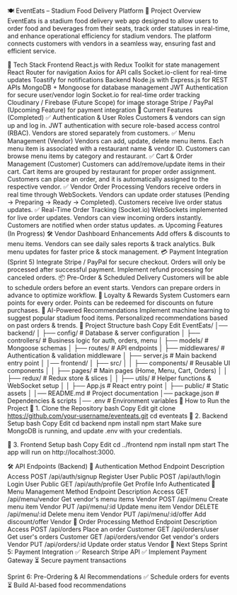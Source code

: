 🍽️ EventEats – Stadium Food Delivery Platform
📌 Project Overview
EventEats is a stadium food delivery web app designed to allow users to order food and beverages from their seats, track order statuses in real-time, and enhance operational efficiency for stadium vendors. The platform connects customers with vendors in a seamless way, ensuring fast and efficient service.

🚀 Tech Stack
Frontend
React.js with Redux Toolkit for state management
React Router for navigation
Axios for API calls
Socket.io-client for real-time updates
Toastify for notifications
Backend
Node.js with Express.js for REST APIs
MongoDB + Mongoose for database management
JWT Authentication for secure user/vendor login
Socket.io for real-time order tracking
Cloudinary / Firebase (Future Scope) for image storage
Stripe / PayPal (Upcoming Feature) for payment integration
🎯 Current Features (Completed)
✅ Authentication & User Roles
Customers & vendors can sign up and log in.
JWT authentication with secure role-based access control (RBAC).
Vendors are stored separately from customers.
✅ Menu Management (Vendor)
Vendors can add, update, delete menu items.
Each menu item is associated with a restaurant name & vendor ID.
Customers can browse menu items by category and restaurant.
✅ Cart & Order Management (Customer)
Customers can add/remove/update items in their cart.
Cart items are grouped by restaurant for proper order assignment.
Customers can place an order, and it is automatically assigned to the respective vendor.
✅ Vendor Order Processing
Vendors receive orders in real time through WebSockets.
Vendors can update order statuses (Pending → Preparing → Ready → Completed).
Customers receive live order status updates.
✅ Real-Time Order Tracking (Socket.io)
WebSockets implemented for live order updates.
Vendors can view incoming orders instantly.
Customers are notified when order status updates.
🔜 Upcoming Features (In Progress)
🛠️ Vendor Dashboard Enhancements
Add offers & discounts to menu items.
Vendors can see daily sales reports & track analytics.
Bulk menu updates for faster price & stock management.
💳 Payment Integration (Sprint 5)
Integrate Stripe / PayPal for secure checkout.
Orders will only be processed after successful payment.
Implement refund processing for canceled orders.
📦 Pre-Order & Scheduled Delivery
Customers will be able to schedule orders before an event starts.
Vendors can prepare orders in advance to optimize workflow.
🎁 Loyalty & Rewards System
Customers earn points for every order.
Points can be redeemed for discounts on future purchases.
🤖 AI-Powered Recommendations
Implement machine learning to suggest popular stadium food items.
Personalized recommendations based on past orders & trends.
📂 Project Structure
bash
Copy
Edit
EventEats/
│── backend/
│   ├── config/               # Database & server configuration
│   ├── controllers/          # Business logic for auth, orders, menu
│   ├── models/               # Mongoose schemas
│   ├── routes/               # API endpoints
│   ├── middlewares/          # Authentication & validation middleware
│   ├── server.js             # Main backend entry point
│
│── frontend/
│   ├── src/
│   │   ├── components/       # Reusable UI components
│   │   ├── pages/            # Main pages (Home, Menu, Cart, Orders)
│   │   ├── redux/            # Redux store & slices
│   │   ├── utils/            # Helper functions & WebSocket setup
│   │   ├── App.js            # React entry point
│   ├── public/               # Static assets
│
│── README.md                 # Project documentation
│── package.json              # Dependencies & scripts
│── .env                      # Environment variables
📖 How to Run the Project
🔹 1. Clone the Repository
bash
Copy
Edit
git clone https://github.com/your-username/eventeats.git
cd eventeats
🔹 2. Backend Setup
bash
Copy
Edit
cd backend
npm install
npm start
Make sure MongoDB is running, and update .env with your credentials.

🔹 3. Frontend Setup
bash
Copy
Edit
cd ../frontend
npm install
npm start
The app will run on http://localhost:3000.

🛠️ API Endpoints (Backend)
🔹 Authentication
Method	Endpoint	Description	Access
POST	/api/auth/signup	Register User	Public
POST	/api/auth/login	Login User	Public
GET	/api/auth/profile	Get Profile Info	Authenticated
🔹 Menu Management
Method	Endpoint	Description	Access
GET	/api/menu/vendor	Get vendor's menu items	Vendor
POST	/api/menu	Create menu item	Vendor
PUT	/api/menu/:id	Update menu item	Vendor
DELETE	/api/menu/:id	Delete menu item	Vendor
PUT	/api/menu/:id/offer	Add discount/offer	Vendor
🔹 Order Processing
Method	Endpoint	Description	Access
POST	/api/orders	Place an order	Customer
GET	/api/orders/user	Get user's orders	Customer
GET	/api/orders/vendor	Get vendor's orders	Vendor
PUT	/api/orders/:id	Update order status	Vendor
📌 Next Steps
Sprint 5: Payment Integration
✅ Research Stripe API
✅ Implement Payment Gateway
⏳ Secure payment transactions

Sprint 6: Pre-Ordering & AI Recommendations
✅ Schedule orders for events
⏳ Build AI-based food recommendations

